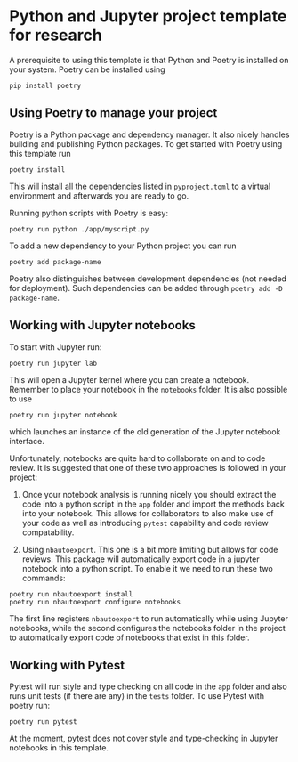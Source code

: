 # Python and Jupyter project template for research
A prerequisite to using this template is that Python and Poetry is installed on your system. Poetry can be installed using 
```
pip install poetry
```

## Using Poetry to manage your project
Poetry is a Python package and dependency manager. It also nicely handles building and publishing Python packages.
To get started with Poetry using this template run 
```
poetry install
```
This will install all the dependencies listed in `pyproject.toml` to a virtual environment and afterwards you are ready to go.

Running python scripts with Poetry is easy:
```
poetry run python ./app/myscript.py
```

To add a new dependency to your Python project you can run
```
poetry add package-name
```
Poetry also distinguishes between development dependencies (not needed for deployment). Such dependencies can be added through `poetry add -D package-name`.

## Working with Jupyter notebooks

To start with Jupyter run:
```
poetry run jupyter lab
```
This will open a Jupyter kernel where you can create a notebook. Remember to place your notebook in the `notebooks` folder. It is also possible to use
```
poetry run jupyter notebook
```
which launches an instance of the old generation of the Jupyter notebook interface.

Unfortunately, notebooks are quite hard to collaborate on and to code review. It is suggested that one of these two approaches is followed in your project:

1. Once your notebook analysis is running nicely you should extract the code into a python script in the `app` folder and import the methods back into your notebook. This allows for collaborators to also make use of your code as well as introducing `pytest` capability and code review compatability.

2. Using `nbautoexport`. This one is a bit more limiting but allows for code reviews. This package will automatically export code in a jupyter notebook into a python script.
To enable it we need to run these two commands:
```
poetry run nbautoexport install
poetry run nbautoexport configure notebooks
```
The first line registers `nbautoexport` to run automatically while using Jupyter notebooks, while the second configures the notebooks folder in the project to automatically export code of notebooks that exist in this folder.


## Working with Pytest
Pytest will run style and type checking on all code in the `app` folder and also runs unit tests (if there are any) in the `tests` folder. To use Pytest with poetry run:
```
poetry run pytest
```

At the moment, pytest does not cover style and type-checking in Jupyter notebooks in this template. 
